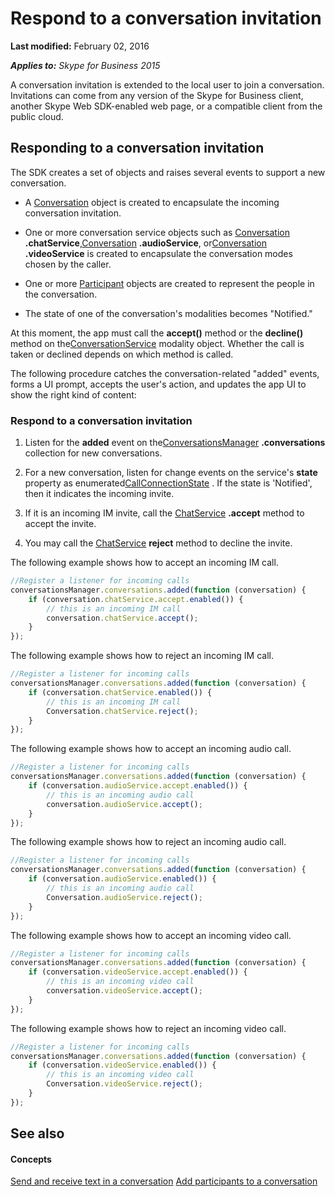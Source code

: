 
# Respond to a conversation invitation

 **Last modified:** February 02, 2016

 _**Applies to:** Skype for Business 2015_

A conversation invitation is extended to the local user to join a conversation. Invitations can come from any version of the Skype for Business client, another Skype Web SDK-enabled web page, or a compatible client from the public cloud. 


## Responding to a conversation invitation

The SDK creates a set of objects and raises several events to support a new conversation. 


- A [Conversation](http://technet.microsoft.com/library/0c5a6d3a-d3cb-40c0-96f3-0d42c36af4a8%28Office.14%29.aspx) object is created to encapsulate the incoming conversation invitation.
    
- One or more conversation service objects such as [Conversation](http://technet.microsoft.com/library/0c5a6d3a-d3cb-40c0-96f3-0d42c36af4a8%28Office.14%29.aspx) **.chatService**,[Conversation](http://technet.microsoft.com/library/0c5a6d3a-d3cb-40c0-96f3-0d42c36af4a8%28Office.14%29.aspx) **.audioService**, or[Conversation](http://technet.microsoft.com/library/0c5a6d3a-d3cb-40c0-96f3-0d42c36af4a8%28Office.14%29.aspx) **.videoService** is created to encapsulate the conversation modes chosen by the caller.
    
- One or more [Participant](http://technet.microsoft.com/library/dd7fc650-ffe1-4306-b6cd-d2aa97a6fb99%28Office.14%29.aspx) objects are created to represent the people in the conversation.
    
- The state of one of the conversation's modalities becomes "Notified."
    
At this moment, the app must call the  **accept()** method or the **decline()** method on the[ConversationService](http://technet.microsoft.com/library/ca6fe75d-dd44-4aa4-9495-c9c07717626f%28Office.14%29.aspx) modality object. Whether the call is taken or declined depends on which method is called.

The following procedure catches the conversation-related "added" events, forms a UI prompt, accepts the user's action, and updates the app UI to show the right kind of content:


### Respond to a conversation invitation


1. Listen for the  **added** event on the[ConversationsManager](http://technet.microsoft.com/library/b412eed4-1cbe-4471-ae3d-c4f38a8f7284%28Office.14%29.aspx) **.conversations** collection for new conversations.
    
2. For a new conversation, listen for change events on the service's  **state** property as enumerated[CallConnectionState](http://technet.microsoft.com/library/b06fd7bc-857d-4bec-8ff3-98e2d6d3b42d%28Office.14%29.aspx) . If the state is 'Notified', then it indicates the incoming invite.
    
3. If it is an incoming IM invite, call the [ChatService](http://technet.microsoft.com/library/738a2869-3d8e-4901-b666-348c204f5195%28Office.14%29.aspx) **.accept** method to accept the invite.
    
4. You may call the [ChatService](http://technet.microsoft.com/library/738a2869-3d8e-4901-b666-348c204f5195%28Office.14%29.aspx) **reject** method to decline the invite.
    
The following example shows how to accept an incoming IM call.




```js
//Register a listener for incoming calls
conversationsManager.conversations.added(function (conversation) {
    if (conversation.chatService.accept.enabled()) {
        // this is an incoming IM call
        conversation.chatService.accept();
    }
});

```

The following example shows how to reject an incoming IM call.




```js
//Register a listener for incoming calls
conversationsManager.conversations.added(function (conversation) {
    if (conversation.chatService.enabled()) {
        // this is an incoming IM call
        Conversation.chatService.reject();
    }
});

```

The following example shows how to accept an incoming audio call.




```js
//Register a listener for incoming calls
conversationsManager.conversations.added(function (conversation) {
    if (conversation.audioService.accept.enabled()) {
        // this is an incoming audio call
        conversation.audioService.accept();
    }
});

```

The following example shows how to reject an incoming audio call.




```js
//Register a listener for incoming calls
conversationsManager.conversations.added(function (conversation) {
    if (conversation.audioService.enabled()) {
        // this is an incoming audio call
        Conversation.audioService.reject();
    }
});

```

The following example shows how to accept an incoming video call.




```js
//Register a listener for incoming calls
conversationsManager.conversations.added(function (conversation) {
    if (conversation.videoService.accept.enabled()) {
        // this is an incoming video call
        conversation.videoService.accept();
    }
});

```

The following example shows how to reject an incoming video call.




```js
//Register a listener for incoming calls
conversationsManager.conversations.added(function (conversation) {
    if (conversation.videoService.enabled()) {
        // this is an incoming video call
        Conversation.videoService.reject();
    }
});

```


## See also


#### Concepts


[Send and receive text in a conversation]( /SendReceiveText.md)
[Add participants to a conversation]( /AddParticipants.md)
